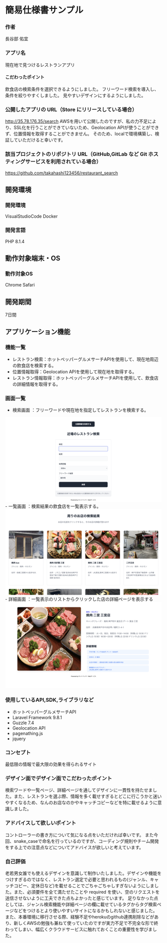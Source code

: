 # 簡易仕様書サンプル

### 作者
長谷部 佑宜
### アプリ名
現在地で見つけるレストランアプリ

#### こだわったポイント
飲食店の検索条件を選択できるようにしました。
フリーワード検索を導入し、条件を絞りやすくしました。
見やすいデザインにするようにしました。

### 公開したアプリの URL（Store にリリースしている場合）
http://35.78.176.35/search
AWSを用いて公開したのですが、私の力不足により、SSL化を行うことができていないため、Geolocation APIが使うことができず、位置情報を取得することができません。
そのため、localで環境構築し、検証していただけると幸いです。

### 該当プロジェクトのリポジトリ URL（GitHub,GitLab など Git ホスティングサービスを利用されている場合）
https://github.com/takahashi123456/restaurant_search

## 開発環境
### 開発環境
VisualStudioCode
Docker 

### 開発言語
PHP 8.1.4

## 動作対象端末・OS
### 動作対象OS
Chrome
Safari

## 開発期間
7日間

## アプリケーション機能

### 機能一覧
- レストラン検索：ホットペッパーグルメサーチAPIを使用して、現在地周辺の飲食店を検索する。
- 位置情報取得：Geolocation APIを使用して現在地を取得する。
- レストラン情報取得：ホットペッパーグルメサーチAPIを使用して、飲食店の詳細情報を取得する。


### 画面一覧
- 検索画面 ：フリーワードや現在地を指定してレストランを検索する。
<img src="https://github.com/takahashi123456/prof/blob/master/search.png">
- 一覧画面 ：検索結果の飲食店を一覧表示する。
<img src="https://github.com/takahashi123456/prof/blob/master/list.png">
- 詳細画面 ：一覧表示のリストからクリックした店の詳細ページを表示する
<img src="https://github.com/takahashi123456/prof/blob/master/detail.png">

### 使用しているAPI,SDK,ライブラリなど
- ホットペッパーグルメサーチAPI
- Laravel Framework 9.8.1
- Guzzle 7.4
- Geolocation API
- pagenathing.js
- jquery

### コンセプト
最低限の情報で最大限の効果を得られるサイト

### デザイン面でデザイン面でこだわったポイント
検索ワードや一覧ページ、詳細ページを通してデザインに一貫性を持たせました。また、レストランを選ぶ際、情報を多く載せすぎるとどこに行こうかと迷いやすくなるため、なんのお店なのかやキャッチコピーなどを特に載せるように意識しました。

### アドバイスして欲しいポイント
コントローラーの書き方について気になる点をいただければ幸いです。
また今回、snake_caseで命名を行っているのですが、コーディング規則やチーム開発をする上での注意点などについてアドバイスが欲しいと考えています。

### 自己評価
老若男女誰でも使えるデザインを意識して制作いたしました。デザインや機能をつけすぎるのではなく、レストラン選定で必要と思われるもの(ジャンル、キャッチコピー、定休日など)を載せることでごちゃごちゃしすぎないようにしました。また、必須要件を全て満たせたことや required を使い、空のリクエストを送信させないように工夫できた点もよかったと感じています。
足りなかった点としては、ジャンル検索機能や詳細ページの欄に載せているタグからタグ検索ページなどをつけるとより使いやすいサイトになるかもしれないと感じました。
また、本番環境に移行させる際、経験不足やherokuのgithub連携削除などがあり、新しくAWSの勉強も兼ねて使っていたのですが実力不足で不完全な形で終わってしまい、幅広くクラウドサービスに触れておくことの重要性を学びました。